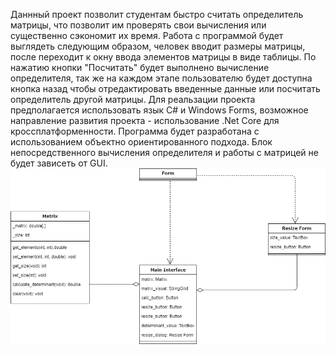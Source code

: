 Даннный проект позволит студентам быстро считать определитель матрицы, что позволит им проверять свои вычисления или существенно сэкономит их время. Работа с программой будет выглядеть следующим образом, человек вводит размеры матрицы, после переходит к окну ввода элементов матрицы в виде таблицы. По нажатию кнопки "Посчитать" будет выполнено вычисление определителя, так же на каждом этапе пользователю будет доступна кнопка назад чтобы отредактировать введенные данные или посчитать определитель другой матрицы. Для реальзации проекта предполагается использовать язык C# и Windows Forms, возможное направление развития проекта - использование .Net Core для кроссплатформенности. Программа будет разработана с использованием объектно ориентированного подхода. Блок непосредственного вычисления определителя и работы с матрицей не будет зависеть от GUI.
![alt text](diagram.png)
